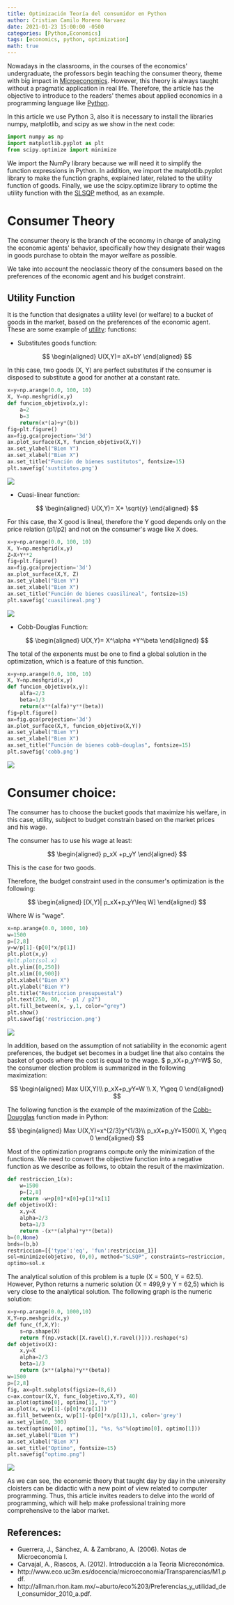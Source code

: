 ```yaml
---
title: Optimización Teoría del consumidor en Python
author: Cristian Camilo Moreno Narvaez
date: 2021-01-23 15:00:00 -0500
categories: [Python,Economics]
tags: [economics, python, optimization]
math: true
---
```


Nowadays in the classrooms, in the courses of the economics' undergraduate, the professors begin teaching the consumer theory, theme with big impact in [Microeconomics](http://gestyy.com/euLqYG). However, this theory is always taught without a pragmatic application in real life. Therefore, the article has the objective to introduce to the readers' themes about applied economics in a programming language like [Python](http://sh.st/noE8B).

<script async src="https://pagead2.googlesyndication.com/pagead/js/adsbygoogle.js"></script>
<!-- horizontal ad -->
<ins class="adsbygoogle"
     style="display:block"
     data-ad-client="ca-pub-2402437399062384"
     data-ad-slot="8047040393"
     data-ad-format="auto"
     data-full-width-responsive="true"></ins>
<script>
     (adsbygoogle = window.adsbygoogle || []).push({});
</script>

In this article we use Python 3, also it is necessary to install the libraries numpy, matplotlib, and scipy as we show in the next code:

```python
import numpy as np
import matplotlib.pyplot as plt
from scipy.optimize import minimize
```

We import the NumPy library because we will need it to simplify the function expressions in Python.
In addition, we import the matplotlib.pyplot library to make the function graphs, explained later, related to the utility function of goods. Finally, we use the scipy.optimize library to optime the utility function with the [SLSQP](http://gestyy.com/euLwy2) method, as an example.

#  Consumer Theory

The consumer theory is the branch of the economy in charge of analyzing the economic agents' behavior, specifically how they designate their wages in goods purchase to obtain the mayor welfare as possible.

We take into account the neoclassic theory of the consumers based on the preferences of the economic agent and his budget constraint.

<script async src="https://pagead2.googlesyndication.com/pagead/js/adsbygoogle.js"></script>
<!-- horizontal ad -->
<ins class="adsbygoogle"
     style="display:block"
     data-ad-client="ca-pub-2402437399062384"
     data-ad-slot="8047040393"
     data-ad-format="auto"
     data-full-width-responsive="true"></ins>
<script>
     (adsbygoogle = window.adsbygoogle || []).push({});
</script>

## Utility Function

It is the function that designates a utility level (or welfare) to a bucket of goods in the market, based on the preferences of the economic agent.
These are some example of [utility](http://gestyy.com/euLwhV): functions:

* Substitutes goods function:

$$
\begin{aligned}
U(X,Y)= aX+bY
\end{aligned}
$$

In this case, two goods (X, Y) are perfect substitutes if the consumer is disposed to substitute a good for another at a constant rate.

```python
x=y=np.arange(0.0, 100, 10)
X, Y=np.meshgrid(x,y)
def funcion_objetivo(x,y):
    a=2
    b=3
    return(x*(a)+y*(b))
fig=plt.figure()
ax=fig.gca(projection='3d')
ax.plot_surface(X,Y, funcion_objetivo(X,Y))
ax.set_ylabel("Bien Y")
ax.set_xlabel("Bien X")
ax.set_title("Función de bienes sustitutos", fontsize=15)
plt.savefig('sustitutos.png')
```

![ ](/assets/img/2021-01-23-optimizacion_teoria_consumidor/sustitutos.png)

* Cuasi-linear function:

$$
\begin{aligned}
U(X,Y)= X+ \sqrt{y}
\end{aligned}
$$

For this case, the X good is lineal, therefore the Y good depends only on the price relation (p1/p2) and not on the consumer's wage like X does.

```python
x=y=np.arange(0.0, 100, 10)
X, Y=np.meshgrid(x,y)
Z=X+Y**2
fig=plt.figure()
ax=fig.gca(projection='3d')
ax.plot_surface(X,Y, Z)
ax.set_ylabel("Bien Y")
ax.set_xlabel("Bien X")
ax.set_title("Función de bienes cuasilineal", fontsize=15)
plt.savefig('cuasilineal.png')
```

![ ](/assets/img/2021-01-23-optimizacion_teoria_consumidor/cuasilineal.png)

* Cobb-Douglas Function:

$$
\begin{aligned}
U(X,Y)= X^\alpha *Y^\beta
\end{aligned}
$$

The total of the exponents must be one to find a global solution in the optimization, which is a feature of this function.

```python
x=y=np.arange(0.0, 100, 10)
X, Y=np.meshgrid(x,y)
def funcion_objetivo(x,y):
    alfa=2/3
    beta=1/3
    return(x**(alfa)*y**(beta))
fig=plt.figure()
ax=fig.gca(projection='3d')
ax.plot_surface(X,Y, funcion_objetivo(X,Y))
ax.set_ylabel("Bien Y")
ax.set_xlabel("Bien X")
ax.set_title("Función de bienes cobb-douglas", fontsize=15)
plt.savefig('cobb.png')
```

![ ](/assets/img/2021-01-23-optimizacion_teoria_consumidor/cobb.png)

# Consumer choice:

The consumer has to choose the bucket goods that maximize his welfare, in this case, utility, subject to budget constrain based on the market prices and his wage. 

The consumer has to use his wage at least:

$$
\begin{aligned}
p_xX +p_yY
\end{aligned}
$$

This is the case for two goods.

Therefore, the budget constraint used in the consumer's optimization is the following:
  
$$
\begin{aligned}
[(X,Y)| p_xX+p_yY\leq W]
\end{aligned}
$$

Where W is "wage".

```python
x=np.arange(0.0, 1000, 10)
w=1500
p=[2,8]
y=w/p[1]-(p[0]*x/p[1])
plt.plot(x,y)
#plt.plot(sol.x)
plt.ylim([0,250])
plt.xlim([0,900])
plt.xlabel("Bien X")
plt.ylabel("Bien Y")
plt.title("Restriccion presupuestal")
plt.text(250, 80, "- p1 / p2")
plt.fill_between(x, y,1, color="grey")
plt.show()
plt.savefig('restriccion.png')
```

![ ](/assets/img/2021-01-23-optimizacion_teoria_consumidor/restriccion.png)

In addition, based on the assumption of not satiability in the economic agent preferences, the budget set becomes in a budget line that also contains the basket of goods where the cost is equal to the wage.
$ p_xX+p_yY=W$
So, the consumer election problem is summarized in the following maximization:

$$
\begin{aligned}
Max U(X,Y)\\
p_xX+p_yY=W \\
X, Y\geq 0
\end{aligned}
$$

The following function is the example of the maximization  of the [Cobb-Dougglas](http://gestyy.com/euLw8P) function made in Python:

$$
\begin{aligned}
Max U(X,Y)=x^{2/3}y^{1/3}\\
p_xX+p_yY=1500\\
X, Y\geq 0
\end{aligned}
$$

<script async src="https://pagead2.googlesyndication.com/pagead/js/adsbygoogle.js"></script>
<!-- horizontal ad -->
<ins class="adsbygoogle"
     style="display:block"
     data-ad-client="ca-pub-2402437399062384"
     data-ad-slot="8047040393"
     data-ad-format="auto"
     data-full-width-responsive="true"></ins>
<script>
     (adsbygoogle = window.adsbygoogle || []).push({});
</script>

Most of the optimization programs compute only the minimization of the functions. We need to convert the objective function into a negative function as we describe as follows, to obtain the result of the maximization. 

```python
def restriccion_1(x):
    w=1500
    p=[2,8]
    return -w+p[0]*x[0]+p[1]*x[1]
def objetivo(X):
    x,y=X
    alpha=2/3
    beta=1/3
    return -(x**(alpha)*y**(beta))
b=(0,None)
bnds=(b,b)
restriccion=[{'type':'eq', 'fun':restriccion_1}]
sol=minimize(objetivo, (0,0), method="SLSQP", constraints=restriccion, bounds=bnds)
optimo=sol.x
```

The analytical solution of this problem is a tuple (X = 500, Y = 62.5). However, Python returns a numeric solution (X = 499,9 y Y = 62,5) which is very close to the analytical solution. The following graph is the numeric solution:

```python
x=y=np.arange(0.0, 1000,10)
X,Y=np.meshgrid(x,y)
def func_(f,X,Y):
    s=np.shape(X)
    return f(np.vstack([X.ravel(),Y.ravel()])).reshape(*s)
def objetivo(X):
    x,y=X
    alpha=2/3    
    beta=1/3
    return (x**(alpha)*y**(beta))
w=1500
p=[2,8]
fig, ax=plt.subplots(figsize=(8,6))
c=ax.contour(X,Y, func_(objetivo,X,Y), 40)
ax.plot(optimo[0], optimo[1], "b*")
ax.plot(x, w/p[1]-(p[0]*x/p[1]))
ax.fill_between(x, w/p[1]-(p[0]*x/p[1]),1, color='grey') 
ax.set_ylim(0, 300)
ax.text(optimo[0], optimo[1], "%s, %s"%(optimo[0], optimo[1]))
ax.set_ylabel("Bien Y")
ax.set_xlabel("Bien X")
ax.set_title("Optimo", fontsize=15)
plt.savefig("optimo.png")
```

![ ](/assets/img/2021-01-23-optimizacion_teoria_consumidor/optimo.png)

As we can see, the economic theory that taught day by day in the university cloisters can be didactic with a new point of view related to computer programming. Thus, this article invites readers to delve into the world of programming, which will help make professional training more comprehensive to the labor market.

<!-- wp:heading -->
<h2>References:</h2>
<!-- /wp:heading -->

<!-- wp:list -->
<ul><li>Guerrera, J., Sánchez, A. &amp; Zambrano, A. (2006). Notas de Microeconomía I.</li><li>Carvajal, A., Riascos, A. (2012). Introducción a la Teoría Micreconómica.</li><li>http://www.eco.uc3m.es/docencia/microeconomia/Transparencias/M1.pdf.</li><li>http://allman.rhon.itam.mx/~aburto/eco%203/Preferencias_y_utilidad_del_consumidor_2010_a.pdf.</li></ul>
<!-- /wp:list -->


<script async src="https://pagead2.googlesyndication.com/pagead/js/adsbygoogle.js"></script>
<!-- horizontal ad -->
<ins class="adsbygoogle"
     style="display:block"
     data-ad-client="ca-pub-2402437399062384"
     data-ad-slot="8047040393"
     data-ad-format="auto"
     data-full-width-responsive="true"></ins>
<script>
     (adsbygoogle = window.adsbygoogle || []).push({});
</script>
